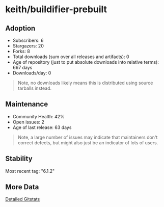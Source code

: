 # keith/buildifier-prebuilt

## Adoption

- Subscribers: 6
- Stargazers: 20
- Forks: 8
- Total downloads (sum over all releases and artifacts): 0
- Age of repository (just to put absolute downloads into relative terms): 667 days
- Downloads/day: 0

> Note, no downloads likely means this is distributed using source tarballs instead.

## Maintenance

- Community Health: 42%
- Open issues: 2
- Age of last release: 63 days

> Note, a large number of issues may indicate that maintainers don't correct defects, but might also
> just be an indicator of lots of users.

## Stability

Most recent tag: "6.1.2"

## More Data

[Detailed Gitstats](/bazel-catalog/gitstats/keith/buildifier-prebuilt)

